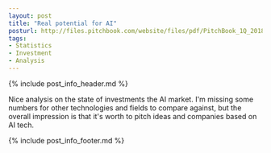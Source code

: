 ```yaml
---
layout: post
title: "Real potential for AI"
posturl: http://files.pitchbook.com/website/files/pdf/PitchBook_1Q_2018_Analyst_Note_Real_Potential_for_AI.pdf
tags:
- Statistics
- Investment
- Analysis
---
```


{% include post_info_header.md %}

Nice analysis on the state of investments the AI market. I'm missing some numbers for other technologies and fields to compare against, but the overall impression is that it's worth to pitch ideas and companies based on AI tech.

<!--more-->
{% include post_info_footer.md %}
